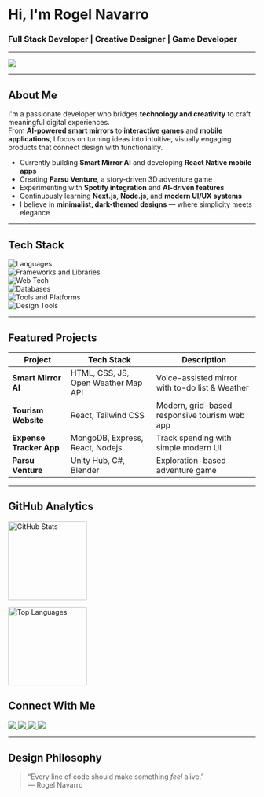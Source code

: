 <!-- Header -->
<h1 align="left"> Hi, I'm Rogel Navarro</h1>
<h3 align="left"> Full Stack Developer | Creative Designer | Game Developer</h3>

---
<img src="https://media.giphy.com/media/v1.Y2lkPWVjZjA1ZTQ3bTlhemJtOWZ3bWFycjc4YXpwNGQ2NHVqdjdvdHg0ejVyYnh5Z2VyciZlcD12MV9naWZzX3NlYXJjaCZjdD1n/eiMn6aBwpkSCffKOG0/giphy.gif"/>

---

<h2> About Me </h2>

I'm a passionate developer who bridges **technology and creativity** to craft meaningful digital experiences.  
From **AI-powered smart mirrors** to **interactive games** and **mobile applications**, I focus on turning ideas into intuitive, visually engaging products that connect design with functionality.

- Currently building **Smart Mirror AI** and developing **React Native mobile apps**  
- Creating **Parsu Venture**, a story-driven 3D adventure game  
- Experimenting with **Spotify integration** and **AI-driven features**  
- Continuously learning **Next.js**, **Node.js**, and **modern UI/UX systems**  
- I believe in **minimalist, dark-themed designs** — where simplicity meets elegance

---

<h2> Tech Stack </h2>

<p align="left">
  <!-- Programming Languages -->
  <img src="https://skillicons.dev/icons?i=java,cs,js,php,sql" alt="Languages" />
  <br/>
  <!-- Frameworks & Libraries -->
  <img src="https://skillicons.dev/icons?i=react,next,bootstrap,nodejs,express,dotnet" alt="Frameworks and Libraries" />
  <br/>
  <!-- Web Technologies -->
  <img src="https://skillicons.dev/icons?i=html,css" alt="Web Tech" />
  <br/>
  <!-- Databases -->
  <img src="https://skillicons.dev/icons?i=mongodb,mysql" alt="Databases" />
  <br/>
  <!-- Tools & Platforms -->
  <img src="https://skillicons.dev/icons?i=github,vercel,vscode,figma,wordpress,notion" alt="Tools and Platforms" />
  <br/>
  <!-- Design Software -->
  <img src="https://skillicons.dev/icons?i=photoshop,illustrator" alt="Design Tools" />
</p>

---

<h2> Featured Projects </h2>

| Project | Tech Stack | Description |
|-------------|----------------|----------------|
| **Smart Mirror AI** | HTML, CSS, JS, Open Weather Map API | Voice-assisted mirror with to-do list & Weather |
| **Tourism Website** | React, Tailwind CSS | Modern, grid-based responsive tourism web app |
| **Expense Tracker App** | MongoDB, Express, React, Nodejs | Track spending with simple modern UI |
| **Parsu Venture** | Unity Hub, C#, Blender | Exploration-based adventure game |

---

<h2> GitHub Analytics </h2>

<p align="left">
  <img src="https://github-readme-stats.vercel.app/api?username=NAVS0&show_icons=true&theme=tokyonight" alt="GitHub Stats" height="160"/>
</p>

<p align="left">
  <img src="https://github-readme-stats.vercel.app/api/top-langs/?username=NAVS0&layout=compact&theme=tokyonight" alt="Top Languages" height="160"/>
</p>

<h2> Connect With Me </h2>

<p align="left">
  <a href="mailto:rogelnavarro74@gmail.com">
    <img src="https://img.shields.io/badge/Email-%23EA4335.svg?&style=for-the-badge&logo=gmail&logoColor=white" />
  </a>
  <a href="https://www.linkedin.com/in/rogel-navarro/">
    <img src="https://img.shields.io/badge/LinkedIn-%230A66C2.svg?&style=for-the-badge&logo=linkedin&logoColor=white" />
  </a>
  <a href="https://www.facebook.com/navz.navarro.31">
    <img src="https://img.shields.io/badge/Facebook-%231877F2.svg?&style=for-the-badge&logo=facebook&logoColor=white" />
  </a>
  <a href="https://www.instagram.com/navs.devs/">
    <img src="https://img.shields.io/badge/Instagram-%23E4405F.svg?&style=for-the-badge&logo=instagram&logoColor=white" />
  </a>
</p>


---

<h2> Design Philosophy </h2>

> “Every line of code should make something *feel* alive.”  
> — Rogel Navarro
